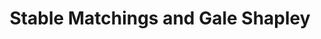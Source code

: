 ---
title: Stable Matchings and Gale Shapley
number: 31
time: 2022-04-08 12:00
location: Graham Hall 210
notes:
noutes_source:
slides_pdf:
slides_ppt:
youtube:
recording:
passcode:
textbook:
---